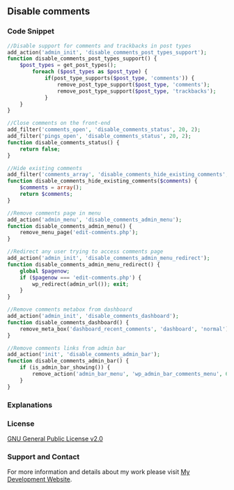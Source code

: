 ## Disable comments

### Code Snippet

```php
//Disable support for comments and trackbacks in post types
add_action('admin_init', 'disable_comments_post_types_support');
function disable_comments_post_types_support() {
    $post_types = get_post_types();
        foreach ($post_types as $post_type) {
            if(post_type_supports($post_type, 'comments')) {
                remove_post_type_support($post_type, 'comments');
                remove_post_type_support($post_type, 'trackbacks');
            }
    }
}
```
```php
//Close comments on the front-end
add_filter('comments_open', 'disable_comments_status', 20, 2);
add_filter('pings_open', 'disable_comments_status', 20, 2);
function disable_comments_status() {
    return false;
}
```
```php
//Hide existing comments
add_filter('comments_array', 'disable_comments_hide_existing_comments', 10, 2);
function disable_comments_hide_existing_comments($comments) {
    $comments = array();
    return $comments;
}
```
```php
//Remove comments page in menu
add_action('admin_menu', 'disable_comments_admin_menu');
function disable_comments_admin_menu() {
    remove_menu_page('edit-comments.php');
}
```
```php
//Redirect any user trying to access comments page
add_action('admin_init', 'disable_comments_admin_menu_redirect');
function disable_comments_admin_menu_redirect() {
    global $pagenow;
    if ($pagenow === 'edit-comments.php') {
        wp_redirect(admin_url()); exit;
    }
}
```
```php
//Remove comments metabox from dashboard
add_action('admin_init', 'disable_comments_dashboard');
function disable_comments_dashboard() {
    remove_meta_box('dashboard_recent_comments', 'dashboard', 'normal');
}
```
```php
//Remove comments links from admin bar
add_action('init', 'disable_comments_admin_bar');
function disable_comments_admin_bar() {
    if (is_admin_bar_showing()) {
        remove_action('admin_bar_menu', 'wp_admin_bar_comments_menu', 60);
    }
}
```
### Explanations

### License

[GNU General Public License v2.0](https://github.com/dedewiweka/snippets/blob/main/LICENSE)

### Support and Contact

For more information and details about my work please visit [My Development Website](https://dede.wiweka.com/development).
